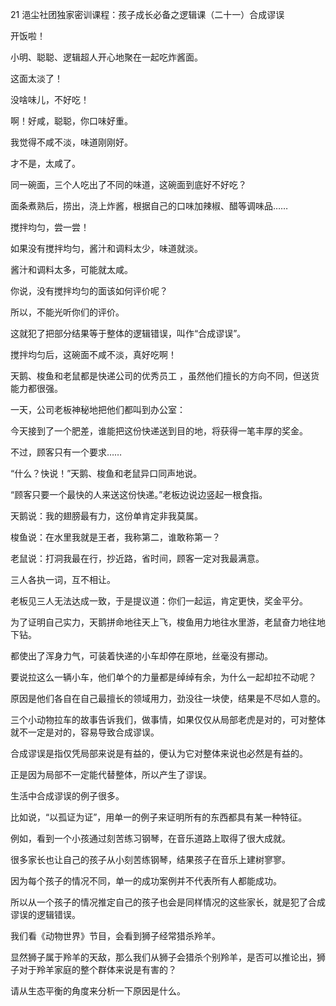 21 浥尘社团独家密训课程：孩子成长必备之逻辑课（二十一）合成谬误



开饭啦！

小明、聪聪、逻辑超人开心地聚在一起吃炸酱面。

这面太淡了！

没啥味儿，不好吃！

啊！好咸，聪聪，你口味好重。



我觉得不咸不淡，味道刚刚好。

才不是，太咸了。

同一碗面，三个人吃出了不同的味道，这碗面到底好不好吃？



面条煮熟后，捞出，浇上炸酱，根据自己的口味加辣椒、醋等调味品……

搅拌均匀，尝一尝！

如果没有搅拌均匀，酱汁和调料太少，味道就淡。

酱汁和调料太多，可能就太咸。

你说，没有搅拌均匀的面该如何评价呢？



所以，不能光听你们的评价。

这就犯了把部分结果等于整体的逻辑错误，叫作“合成谬误”。

搅拌均匀后，这碗面不咸不淡，真好吃啊！



天鹅、梭鱼和老鼠都是快递公司的优秀员工 ，虽然他们擅长的方向不同，但送货能力都很强。

一天，公司老板神秘地把他们都叫到办公室：

今天接到了一个肥差，谁能把这份快递送到目的地，将获得一笔丰厚的奖金。

不过，顾客只有一个要求……



“什么？快说！”天鹅、梭鱼和老鼠异口同声地说。

“顾客只要一个最快的人来送这份快递。”老板边说边竖起一根食指。



天鹅说：我的翅膀最有力，这份单肯定非我莫属。

梭鱼说：在水里我就是王者，我称第二，谁敢称第一？

老鼠说：打洞我最在行，抄近路，省时间，顾客一定对我最满意。



三人各执一词，互不相让。

老板见三人无法达成一致，于是提议道：你们一起运，肯定更快，奖金平分。



为了证明自己实力，天鹅拼命地往天上飞，梭鱼用力地往水里游，老鼠奋力地往地下钻。

都使出了浑身力气，可装着快递的小车却停在原地，丝毫没有挪动。



要说拉这么一辆小车，他们单个的力量都是绰绰有余，为什么一起却拉不动呢？

原因是他们各自在自己最擅长的领域用力，劲没往一块使，结果是不尽如人意的。



三个小动物拉车的故事告诉我们，做事情，如果仅仅从局部老虎是对的，可对整体就不一定是对的，容易导致合成谬误。





合成谬误是指仅凭局部来说是有益的，便认为它对整体来说也必然是有益的。

正是因为局部不一定能代替整体，所以产生了谬误。



生活中合成谬误的例子很多。

比如说，“以孤证为证”，用单一的例子来证明所有的东西都具有某一种特征。

例如，看到一个小孩通过刻苦练习钢琴，在音乐道路上取得了很大成就。

很多家长也让自己的孩子从小刻苦练钢琴，结果孩子在音乐上建树寥寥。

因为每个孩子的情况不同，单一的成功案例并不代表所有人都能成功。

所以从一个孩子的情况推定自己的孩子也会是同样情况的这些家长，就是犯了合成谬误的逻辑错误。



我们看《动物世界》节目，会看到狮子经常猎杀羚羊。

显然狮子属于羚羊的天敌，那么我们从狮子会猎杀个别羚羊，是否可以推论出，狮子对于羚羊家庭的整个群体来说是有害的？

请从生态平衡的角度来分析一下原因是什么。































